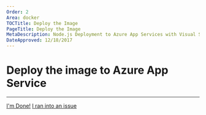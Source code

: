 ```yaml
---
Order: 2
Area: docker
TOCTitle: Deploy the Image
PageTitle: Deploy the Image
MetaDescription: Node.js Deployment to Azure App Services with Visual Studio Code
DateApproved: 12/18/2017
---
```


# Deploy the image to Azure App Service

----

<a class="tutorial-next-btn" href="/docs">I'm Done!</a> <a class="tutorial-feedback-btn" onclick="reportIssue('docker-extension', 'deploy-container')" href="javascript:void(0)">I ran into an issue</a>
